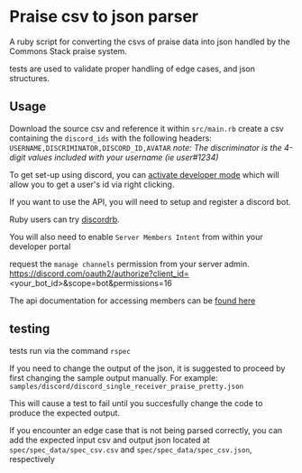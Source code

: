# Praise csv to json parser

A ruby script for converting the csvs of praise data into json handled by the Commons Stack praise system.

tests are used to validate proper handling of edge cases, and json structures.

## Usage

Download the source csv and reference it within `src/main.rb`
create a csv containing the `discord_ids` with the following headers:
`USERNAME,DISCRIMINATOR,DISCORD_ID,AVATAR`
*note: The discriminator is the 4-digit values included with your username (ie user#1234)*

To get set-up using discord, you can [activate developer mode](https://www.howtogeek.com/714348/how-to-enable-or-disable-developer-mode-on-discord/) which will allow you to get a user's id via right clicking.

If you want to use the API, you will need to setup and register a discord bot. 

Ruby users can try [discordrb](https://github.com/discordrb/discordrb/).

You will also need to enable `Server Members Intent` from within your developer portal

 request the `manage channels` permission from your server admin. 
 https://discord.com/oauth2/authorize?client_id=<your_bot_id>&scope=bot&permissions=16

The api documentation for accessing members can be [found here](https://discord.com/developers/docs/resources/guild)

## testing

tests run via the command `rspec`

If you need to change the output of the json, it is suggested to proceed by first changing the sample output manually.  For example:
`samples/discord/discord_single_receiver_praise_pretty.json`

This will cause a test to fail until you succesfully change the code to produce the expected output.

If you encounter an edge case that is not being parsed correctly, you can add the expected input csv and output json located at `spec/spec_data/spec_csv.csv` and `spec/spec_data/spec_csv.json`, respectively
